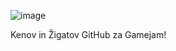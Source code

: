 ![image](https://github.com/user-attachments/assets/4538c2cb-b12f-4782-ae89-5a5a72d061f4)

Kenov in Žigatov GitHub za Gamejam!
